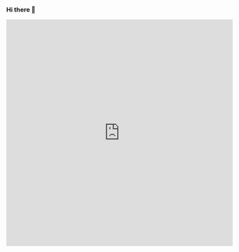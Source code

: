 ### Hi there 👋

<iframe width="600" height="600" src="https://ionicabizau.github.io/github-profile-languages/api.html?RishiKumar7137" frameborder="0"></iframe>

<!--
**Rishikumar7137/RishiKumar7137** is a ✨ _special_ ✨ repository because its `README.md` (this file) appears on your GitHub profile.

Here are some ideas to get you started:

- 🔭 I’m currently working on ...
- 🌱 I’m currently learning ...
- 👯 I’m looking to collaborate on ...
- 🤔 I’m looking for help with ...
- 💬 Ask me about ...
- 📫 How to reach me: ...
- 😄 Pronouns: ...
- ⚡ Fun fact: ...
-->
